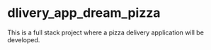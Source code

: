 # dlivery_app_dream_pizza
This is a full stack project where a pizza delivery application will be developed.

